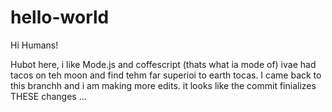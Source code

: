 # hello-world

Hi Humans!

Hubot here, i like Mode.js and coffescript (thats what ia mode of) 
ivae had tacos on teh moon and find tehm far superioi to earth tocas.
I came back to this branchh and i am making more edits. 
it looks like the commit finializes THESE changes ...
